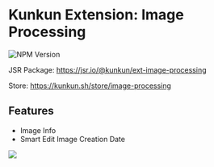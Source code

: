 # Kunkun Extension: Image Processing

![NPM Version](https://img.shields.io/npm/v/kunkun-ext-image-processing)

JSR Package: https://jsr.io/@kunkun/ext-image-processing

Store: https://kunkun.sh/store/image-processing

## Features

- Image Info
- Smart Edit Image Creation Date

![](https://i.imgur.com/NLFXPOu.png)
